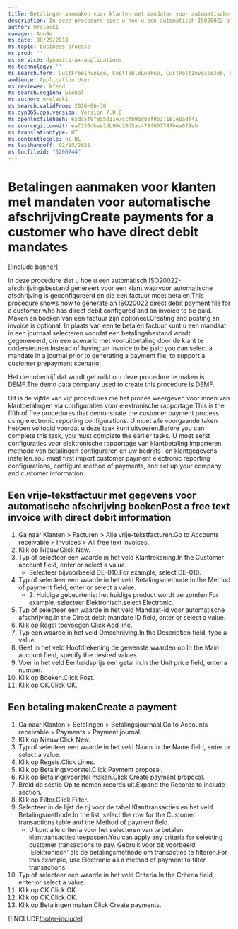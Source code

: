 ```yaml
---
title: Betalingen aanmaken voor klanten met mandaten voor automatische afschrijving
description: In deze procedure ziet u hoe u een automatisch ISO20022-afschrijvingsbestand genereert voor een klant waarvoor automatische afschrijving is geconfigureerd en die een factuur moet betalen.
author: mrolecki
manager: AnnBe
ms.date: 08/29/2018
ms.topic: business-process
ms.prod: ''
ms.service: dynamics-ax-applications
ms.technology: ''
ms.search.form: CustFreeInvoice, CustTableLookup, CustPostInvoiceJob, LedgerJournalTable, LedgerJournalTransCustPaym, SysQueryForm, CustPaymProposalEdit, BankAccountTableLookUp
audience: Application User
ms.reviewer: kfend
ms.search.region: Global
ms.author: mrolecki
ms.search.validFrom: 2016-06-30
ms.dyn365.ops.version: Version 7.0.0
ms.openlocfilehash: 65da5f9fe55d11e7ccfb9bd86f9b37181e0adf41
ms.sourcegitcommit: eaf330dbee1db96c20d5ac479f007747bea079eb
ms.translationtype: HT
ms.contentlocale: nl-NL
ms.lasthandoff: 02/15/2021
ms.locfileid: "5260744"
---
```

# <a name="create-payments-for-a-customer-who-have-direct-debit-mandates"></a><span data-ttu-id="dbad0-103">Betalingen aanmaken voor klanten met mandaten voor automatische afschrijving</span><span class="sxs-lookup"><span data-stu-id="dbad0-103">Create payments for a customer who have direct debit mandates</span></span>

[!include [banner](../../includes/banner.md)]

<span data-ttu-id="dbad0-104">In deze procedure ziet u hoe u een automatisch ISO20022-afschrijvingsbestand genereert voor een klant waarvoor automatische afschrijving is geconfigureerd en die een factuur moet betalen.</span><span class="sxs-lookup"><span data-stu-id="dbad0-104">This procedure shows how to generate an ISO20022 direct debit payment file for a customer who has direct debit configured and an invoice to be paid.</span></span> <span data-ttu-id="dbad0-105">Maken en boeken van een factuur zijn optioneel.</span><span class="sxs-lookup"><span data-stu-id="dbad0-105">Creating and posting an invoice is optional.</span></span> <span data-ttu-id="dbad0-106">In plaats van een te betalen factuur kunt u een mandaat in een journaal selecteren voordat een betalingsbestand wordt gegenereerd, om een scenario met vooruitbetaling door de klant te ondersteunen.</span><span class="sxs-lookup"><span data-stu-id="dbad0-106">Instead of having an invoice to be paid you can select a mandate in a journal prior to generating a payment file, to support a customer prepayment scenario.</span></span>



<span data-ttu-id="dbad0-107">Het demobedrijf dat wordt gebruikt om deze procedure te maken is DEMF.</span><span class="sxs-lookup"><span data-stu-id="dbad0-107">The demo data company used to create this procedure is DEMF.</span></span>



<span data-ttu-id="dbad0-108">Dit is de vijfde van vijf procedures die het proces weergeven voor innen van klantbetalingen via configuraties voor elektronische rapportage.</span><span class="sxs-lookup"><span data-stu-id="dbad0-108">This is the fifth of five procedures that demonstrate the customer payment process using electronic reporting configurations.</span></span> <span data-ttu-id="dbad0-109">U moet alle voorgaande taken hebben voltooid voordat u deze taak kunt uitvoeren.</span><span class="sxs-lookup"><span data-stu-id="dbad0-109">Before you can complete this task, you must complete the earlier tasks.</span></span> <span data-ttu-id="dbad0-110">U moet eerst configuraties voor elektronische rapportage van klantbetaling importeren, methode van betalingen configureren en uw bedrijfs- en klantgegevens instellen.</span><span class="sxs-lookup"><span data-stu-id="dbad0-110">You must first import customer payment electronic reporting configurations, configure method of payments, and set up your company and customer information.</span></span> 


## <a name="post-a-free-text-invoice-with-direct-debit-information"></a><span data-ttu-id="dbad0-111">Een vrije-tekstfactuur met gegevens voor automatische afschrijving boeken</span><span class="sxs-lookup"><span data-stu-id="dbad0-111">Post a free text invoice with direct debit information</span></span>
1. <span data-ttu-id="dbad0-112">Ga naar Klanten > Facturen > Alle vrije-tekstfacturen.</span><span class="sxs-lookup"><span data-stu-id="dbad0-112">Go to Accounts receivable > Invoices > All free text invoices.</span></span>
2. <span data-ttu-id="dbad0-113">Klik op Nieuw.</span><span class="sxs-lookup"><span data-stu-id="dbad0-113">Click New.</span></span>
3. <span data-ttu-id="dbad0-114">Typ of selecteer een waarde in het veld Klantrekening.</span><span class="sxs-lookup"><span data-stu-id="dbad0-114">In the Customer account field, enter or select a value.</span></span>
    * <span data-ttu-id="dbad0-115">Selecteer bijvoorbeeld DE-010.</span><span class="sxs-lookup"><span data-stu-id="dbad0-115">For example, select DE-010.</span></span>  
4. <span data-ttu-id="dbad0-116">Typ of selecteer een waarde in het veld Betalingsmethode.</span><span class="sxs-lookup"><span data-stu-id="dbad0-116">In the Method of payment field, enter or select a value.</span></span>
    * <span data-ttu-id="dbad0-117">2: Huidige gebeurtenis: het huidige product wordt verzonden.</span><span class="sxs-lookup"><span data-stu-id="dbad0-117">For example.</span></span> <span data-ttu-id="dbad0-118">selecteer Elektronisch.</span><span class="sxs-lookup"><span data-stu-id="dbad0-118">select Electronic.</span></span>  
5. <span data-ttu-id="dbad0-119">Typ of selecteer een waarde in het veld Mandaat-id voor automatische afschrijving.</span><span class="sxs-lookup"><span data-stu-id="dbad0-119">In the Direct debit mandate ID field, enter or select a value.</span></span>
6. <span data-ttu-id="dbad0-120">Klik op Regel toevoegen.</span><span class="sxs-lookup"><span data-stu-id="dbad0-120">Click Add line.</span></span>
7. <span data-ttu-id="dbad0-121">Typ een waarde in het veld Omschrijving.</span><span class="sxs-lookup"><span data-stu-id="dbad0-121">In the Description field, type a value.</span></span>
8. <span data-ttu-id="dbad0-122">Geef in het veld Hoofdrekening de gewenste waarden op.</span><span class="sxs-lookup"><span data-stu-id="dbad0-122">In the Main account field, specify the desired values.</span></span>
9. <span data-ttu-id="dbad0-123">Voer in het veld Eenheidsprijs een getal in.</span><span class="sxs-lookup"><span data-stu-id="dbad0-123">In the Unit price field, enter a number.</span></span>
10. <span data-ttu-id="dbad0-124">Klik op Boeken.</span><span class="sxs-lookup"><span data-stu-id="dbad0-124">Click Post.</span></span>
11. <span data-ttu-id="dbad0-125">Klik op OK.</span><span class="sxs-lookup"><span data-stu-id="dbad0-125">Click OK.</span></span>

## <a name="create-a-payment"></a><span data-ttu-id="dbad0-126">Een betaling maken</span><span class="sxs-lookup"><span data-stu-id="dbad0-126">Create a payment</span></span>
1. <span data-ttu-id="dbad0-127">Ga naar Klanten > Betalingen > Betalingsjournaal.</span><span class="sxs-lookup"><span data-stu-id="dbad0-127">Go to Accounts receivable > Payments > Payment journal.</span></span>
2. <span data-ttu-id="dbad0-128">Klik op Nieuw.</span><span class="sxs-lookup"><span data-stu-id="dbad0-128">Click New.</span></span>
3. <span data-ttu-id="dbad0-129">Typ of selecteer een waarde in het veld Naam.</span><span class="sxs-lookup"><span data-stu-id="dbad0-129">In the Name field, enter or select a value.</span></span>
4. <span data-ttu-id="dbad0-130">Klik op Regels.</span><span class="sxs-lookup"><span data-stu-id="dbad0-130">Click Lines.</span></span>
5. <span data-ttu-id="dbad0-131">Klik op Betalingsvoorstel.</span><span class="sxs-lookup"><span data-stu-id="dbad0-131">Click Payment proposal.</span></span>
6. <span data-ttu-id="dbad0-132">Klik op Betalingsvoorstel maken.</span><span class="sxs-lookup"><span data-stu-id="dbad0-132">Click Create payment proposal.</span></span>
7. <span data-ttu-id="dbad0-133">Breid de sectie Op te nemen records uit.</span><span class="sxs-lookup"><span data-stu-id="dbad0-133">Expand the Records to include section.</span></span>
8. <span data-ttu-id="dbad0-134">Klik op Filter.</span><span class="sxs-lookup"><span data-stu-id="dbad0-134">Click Filter.</span></span>
9. <span data-ttu-id="dbad0-135">Selecteer in de lijst de rij voor de tabel Klanttransacties en het veld Betalingsmethode.</span><span class="sxs-lookup"><span data-stu-id="dbad0-135">In the list, select the row for the Customer transactions table and the Method of payment field.</span></span>
    * <span data-ttu-id="dbad0-136">U kunt alle criteria voor het selecteren van te betalen klanttransacties toepassen.</span><span class="sxs-lookup"><span data-stu-id="dbad0-136">You can apply any criteria for selecting customer transactions to pay.</span></span> <span data-ttu-id="dbad0-137">Gebruik voor dit voorbeeld 'Elektronisch' als de betalingsmethode om transacties te filteren.</span><span class="sxs-lookup"><span data-stu-id="dbad0-137">For this example, use Electronic as a method of payment to filter transactions.</span></span>  
10. <span data-ttu-id="dbad0-138">Typ of selecteer een waarde in het veld Criteria.</span><span class="sxs-lookup"><span data-stu-id="dbad0-138">In the Criteria field, enter or select a value.</span></span>
11. <span data-ttu-id="dbad0-139">Klik op OK.</span><span class="sxs-lookup"><span data-stu-id="dbad0-139">Click OK.</span></span>
12. <span data-ttu-id="dbad0-140">Klik op OK.</span><span class="sxs-lookup"><span data-stu-id="dbad0-140">Click OK.</span></span>
13. <span data-ttu-id="dbad0-141">Klik op Betalingen maken.</span><span class="sxs-lookup"><span data-stu-id="dbad0-141">Click Create payments.</span></span>


[!INCLUDE[footer-include](../../../includes/footer-banner.md)]
